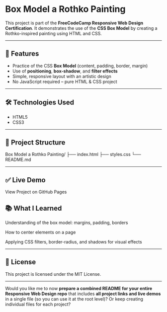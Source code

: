 # Box Model a Rothko Painting

This project is part of the **FreeCodeCamp Responsive Web Design Certification**. It demonstrates the use of the **CSS Box Model** by creating a Rothko-inspired painting using HTML and CSS.

---

## 📌 Features
- Practice of the CSS **Box Model** (content, padding, border, margin)
- Use of **positioning**, **box-shadow**, and **filter effects**
- Simple, responsive layout with an artistic design
- No JavaScript required – pure HTML & CSS project

---

## 🛠️ Technologies Used
- HTML5
- CSS3

---

## 📂 Project Structure

Box Model a Rothko Painting/
├── index.html
├── styles.css
└── README.md

---

## ✅ Live Demo

View Project on GitHub Pages

## 📚 What I Learned

Understanding of the box model: margins, padding, borders

How to center elements on a page

Applying CSS filters, border-radius, and shadows for visual effects

---

## 📜 License

This project is licensed under the MIT License.

---

Would you like me to now **prepare a combined README for your entire Responsive Web Design repo** that includes **all project links and live demos** in a single file (so you can use it at the root level)? Or keep creating individual files for each project?
